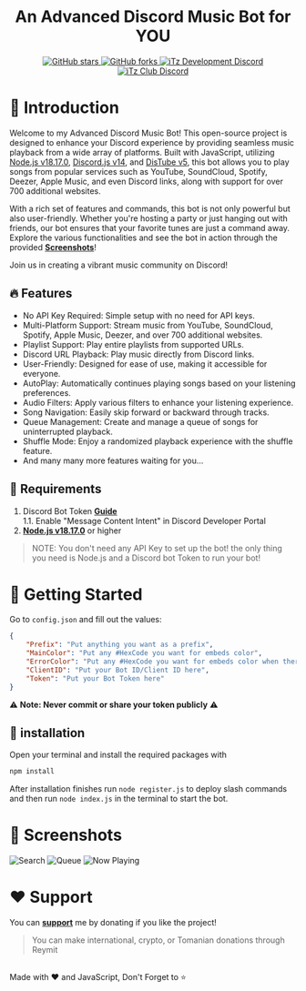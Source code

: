 <h1 align="center">An Advanced Discord Music Bot for YOU</h1>

<div align="center">
    <a href="https://github.com/iTzArshia/Discord-Music-Bot/stargazers"> <img src="https://img.shields.io/github/stars/iTzArshia/Discord-Music-Bot.svg" alt="GitHub stars"/> </a>
    <a href="https://github.com/iTzArshia/Discord-Music-Bot/network"> <img src="https://img.shields.io/github/forks/iTzArshia/Discord-Music-Bot.svg" alt="GitHub forks"/> </a>
    <a href="https://discord.gg/nKrBshQvcK"> <img src="https://badgen.net/discord/members/nKrBshQvcK" alt="iTz Development Discord"/> </a>
    <a href="https://discord.gg/8hr9CRqmfc"> <img src="https://badgen.net/discord/members/8hr9CRqmfc" alt="iTz Club Discord"/> </a>
</div>

# 📝 Introduction
Welcome to my Advanced Discord Music Bot! This open-source project is designed to enhance your Discord experience by providing seamless music playback from a wide array of platforms. Built with JavaScript, utilizing [Node.js v18.17.0](https://nodejs.org/en), [Discord.js v14](discord.js.org/), and [DisTube v5](https://distube.js.org/), this bot allows you to play songs from popular services such as YouTube, SoundCloud, Spotify, Deezer, Apple Music, and even Discord links, along with support for over 700 additional websites.

With a rich set of features and commands, this bot is not only powerful but also user-friendly. Whether you're hosting a party or just hanging out with friends, our bot ensures that your favorite tunes are just a command away. Explore the various functionalities and see the bot in action through the provided **[Screenshots](https://github.com/iTzArshia/Discord-Music-Bot#-screenshots)**!

Join us in creating a vibrant music community on Discord!
## 🔥 Features
- No API Key Required: Simple setup with no need for API keys.
- Multi-Platform Support: Stream music from YouTube, SoundCloud, Spotify, Apple Music, Deezer, and over 700 additional websites.
- Playlist Support: Play entire playlists from supported URLs.
- Discord URL Playback: Play music directly from Discord links.
- User-Friendly: Designed for ease of use, making it accessible for everyone.
- AutoPlay: Automatically continues playing songs based on your listening preferences.
- Audio Filters: Apply various filters to enhance your listening experience.
- Song Navigation: Easily skip forward or backward through tracks.
- Queue Management: Create and manage a queue of songs for uninterrupted playback.
- Shuffle Mode: Enjoy a randomized playback experience with the shuffle feature.
- And many many more features waiting for you...
## 🚧 Requirements
1. Discord Bot Token **[Guide](https://discordjs.guide/preparations/setting-up-a-bot-application.html#creating-your-bot)**  
   1.1. Enable "Message Content Intent" in Discord Developer Portal
2. **[Node.js v18.17.0](https://nodejs.org/en/download/)** or higher
> NOTE: You don't need any API Key to set up the bot! the only thing you need is Node.js and a Discord bot Token to run your bot!
# 🚀 Getting Started
Go to `config.json` and fill out the values:
```json
{
    "Prefix": "Put anything you want as a prefix",
    "MainColor": "Put any #HexCode you want for embeds color",
    "ErrorColor": "Put any #HexCode you want for embeds color when there is an error",
    "ClientID": "Put your Bot ID/Client ID here",
    "Token": "Put your Bot Token here"
}
```
⚠️ **Note: Never commit or share your token publicly** ⚠️
## 🧠 installation
Open your terminal and install the required packages with
```sh
npm install
```
After installation finishes run `node register.js` to deploy slash commands and then run `node index.js` in the terminal to start the bot.
# 📸 Screenshots
![Search](https://github.com/user-attachments/assets/4cf184c1-4bfc-4e85-bf35-066ce575e838)
![Queue](https://github.com/user-attachments/assets/f983d781-3c06-45e9-bfb0-17d926979443)
![Now Playing](https://github.com/user-attachments/assets/70c16d33-80f6-4960-98d8-e19350b303a3)
# ❤️ Support
You can **[support](https://reymit.com/itz_arshia)** me by donating if you like the project!
> You can make international, crypto, or Tomanian donations through Reymit
##
Made with ❤️ and JavaScript, Don't Forget to ⭐
